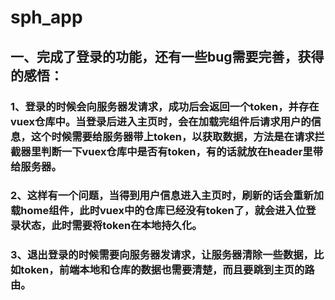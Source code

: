 # sph_app
## 一、完成了登录的功能，还有一些bug需要完善，获得的感悟：
### 1、登录的时候会向服务器发请求，成功后会返回一个token，并存在vuex仓库中。当登录后进入主页时，会在加载完组件后请求用户的信息，这个时候需要给服务器带上token，以获取数据，方法是在请求拦截器里判断一下vuex仓库中是否有token，有的话就放在header里带给服务器。
### 2、这样有一个问题，当得到用户信息进入主页时，刷新的话会重新加载home组件，此时vuex中的仓库已经没有token了，就会进入位登录状态，此时需要将token在本地持久化。
### 3、退出登录的时候需要向服务器发请求，让服务器清除一些数据，比如token，前端本地和仓库的数据也需要清楚，而且要跳到主页的路由。
